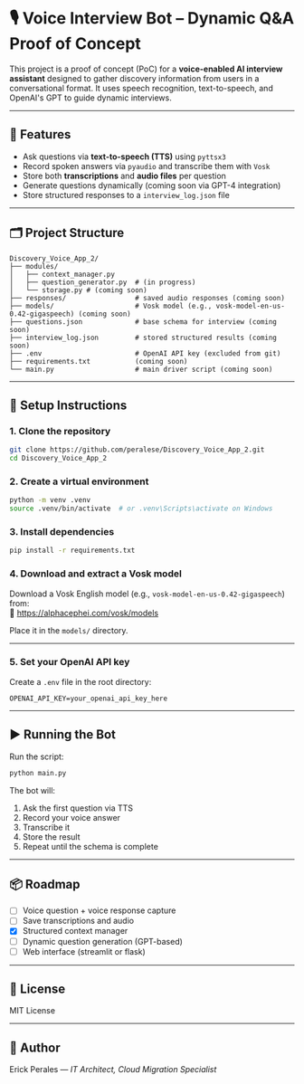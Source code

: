 # 🎙️ Voice Interview Bot – Dynamic Q&A Proof of Concept

This project is a proof of concept (PoC) for a **voice-enabled AI interview assistant** designed to gather discovery information from users in a conversational format. It uses speech recognition, text-to-speech, and OpenAI's GPT to guide dynamic interviews.

---

## 🔧 Features

- Ask questions via **text-to-speech (TTS)** using `pyttsx3`
- Record spoken answers via `pyaudio` and transcribe them with `Vosk`
- Store both **transcriptions** and **audio files** per question
- Generate questions dynamically (coming soon via GPT-4 integration)
- Store structured responses to a `interview_log.json` file

---

## 🗂️ Project Structure

```
Discovery_Voice_App_2/
├── modules/
│   ├── context_manager.py
│   ├── question_generator.py  # (in progress)
│   └── storage.py # (coming soon)
├── responses/                 # saved audio responses (coming soon)
├── models/                    # Vosk model (e.g., vosk-model-en-us-0.42-gigaspeech) (coming soon)
├── questions.json             # base schema for interview (coming soon)
├── interview_log.json         # stored structured results (coming soon)
├── .env                       # OpenAI API key (excluded from git)
├── requirements.txt           (coming soon) 
└── main.py                    # main driver script (coming soon)
```

---

## 🚀 Setup Instructions

### 1. Clone the repository

```bash
git clone https://github.com/peralese/Discovery_Voice_App_2.git
cd Discovery_Voice_App_2
```

### 2. Create a virtual environment

```bash
python -m venv .venv
source .venv/bin/activate  # or .venv\Scripts\activate on Windows
```

### 3. Install dependencies

```bash
pip install -r requirements.txt
```

### 4. Download and extract a Vosk model

Download a Vosk English model (e.g., `vosk-model-en-us-0.42-gigaspeech`) from:  
🔗 https://alphacephei.com/vosk/models

Place it in the `models/` directory.

---

### 5. Set your OpenAI API key

Create a `.env` file in the root directory:

```env
OPENAI_API_KEY=your_openai_api_key_here
```

---

## ▶️ Running the Bot

Run the script:

```bash
python main.py
```

The bot will:
1. Ask the first question via TTS
2. Record your voice answer
3. Transcribe it
4. Store the result
5. Repeat until the schema is complete

---

## 📦 Roadmap

- [ ] Voice question + voice response capture
- [ ] Save transcriptions and audio
- [x] Structured context manager
- [ ] Dynamic question generation (GPT-based)
- [ ] Web interface (streamlit or flask)

---

## 📄 License

MIT License

---

## 👤 Author

Erick Perales — *IT Architect, Cloud Migration Specialist*